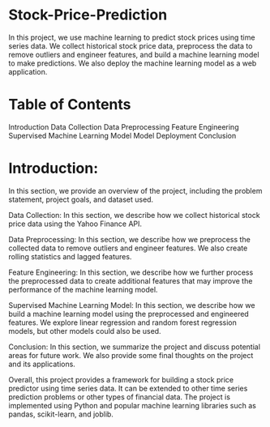 # Stock-Price-Prediction
In this project, we use machine learning to predict stock prices using time series data. We collect historical stock price data, preprocess the data to remove outliers and engineer features, and build a machine learning model to make predictions. We also deploy the machine learning model as a web application.

# Table of Contents
Introduction
Data Collection
Data Preprocessing
Feature Engineering
Supervised Machine Learning Model
Model Deployment
Conclusion
# Introduction:
In this section, we provide an overview of the project, including the problem statement, project goals, and dataset used.

Data Collection:
In this section, we describe how we collect historical stock price data using the Yahoo Finance API.

Data Preprocessing:
In this section, we describe how we preprocess the collected data to remove outliers and engineer features. We also create rolling statistics and lagged features.

Feature Engineering:
In this section, we describe how we further process the preprocessed data to create additional features that may improve the performance of the machine learning model.

Supervised Machine Learning Model:
In this section, we describe how we build a machine learning model using the preprocessed and engineered features. We explore linear regression and random forest regression models, but other models could also be used.

Conclusion:
In this section, we summarize the project and discuss potential areas for future work. We also provide some final thoughts on the project and its applications.

Overall, this project provides a framework for building a stock price predictor using time series data. It can be extended to other time series prediction problems or other types of financial data. The project is implemented using Python and popular machine learning libraries such as pandas, scikit-learn, and joblib.
